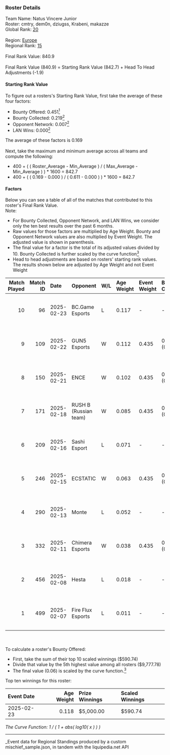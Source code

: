 ### Roster Details<br />
Team Name: Natus Vincere Junior<br />
Roster: cmtry, dem0n, dziugss, Krabeni, makazze<br />
Global Rank: [20](../../standings_global_2025_08_04.md)<br />
<br />
Region: [Europe]( ../../standings_europe_2025_08_04.md)<br />
Regional Rank: [15]( ../../standings_europe_2025_08_04.md)<br />
<br />
Final Rank Value:  840.9<br />
<br />
Final Rank Value (840.9) = Starting Rank Value (842.7) + Head To Head Adjustments (-1.9)<br />

#### Starting Rank Value<br />
To figure out a rosters's Starting Rank Value, first take the average of these four factors:<br />
- Bounty Offered: 0.451[<sup>1</sup>](#table2)
- Bounty Collected: 0.219[<sup>2</sup>](#table1)
- Opponent Network: 0.007[<sup>2</sup>](#table1)
- LAN Wins: 0.000[<sup>2</sup>](#table1)

The average of these factors is 0.169<br />
<br />
Next, take the maximum and minimum average across all teams and compute the following:<br />
- 400 + ( ( Roster_Average - Min_Average ) / ( Max_Average - Min_Average ) ) * 1600 = 842.7
- 400 + ( ( 0.169 - 0.000 ) / ( 0.611 - 0.000 ) ) * 1600 = 842.7


#### Factors<br />
Below you can see a table of all of the matches that contributed to this roster's Final Rank Value.<br />
Note:<br />

- For Bounty Collected, Opponent Network, and LAN Wins, we consider only the ten best results over the past 6 months.
- Raw values for those factors are multiplied by Age Weight. Bounty and Opponent Network values are also multiplied by Event Weight. The adjusted value is shown in parenthesis.
- The final value for a factor is the total of its adjusted values divided by 10. Bounty Collected is further scaled by the curve function[<sup>3</sup>](#curveFunction)
- Head to head adjustments are based on rosters' starting rank values. The results shown below are adjusted by Age Weight and not Event Weight
<span id="table1"></span><br />


| Match Played | Match ID | Date       | Opponent              | W/L | Age Weight | Event Weight | Bounty Collected | Opponent Network | LAN Wins  | H2H Adj. | Roster                                  |
| -: | -: | :- | :- | :- | :- | :- | :- | :- | :- | -: | :- |
|           10 |       96 | 2025-02-23 | BC.Game Esports       | L   | 0.117      | -            | -                | -                | -         |    -1.42 | cmtry, dem0n, dziugss, Krabeni, makazze |
|            9 |      109 | 2025-02-22 | GUN5 Esports          | W   | 0.112      | 0.435        | 0.024 (0.001)    | 0.157 (0.008)    | 0 (0.000) |     1.45 | cmtry, dem0n, dziugss, Krabeni, makazze |
|            8 |      150 | 2025-02-21 | ENCE                  | W   | 0.102      | 0.435        | 0.033 (0.001)    | 0.155 (0.007)    | 0 (0.000) |     1.37 | cmtry, dem0n, dziugss, Krabeni, makazze |
|            7 |      171 | 2025-02-18 | RUSH B (Russian team) | W   | 0.085      | 0.435        | 0.000 (0.000)    | 0.755 (0.028)    | 0 (0.000) |     0.40 | cmtry, dem0n, dziugss, Krabeni, makazze |
|            6 |      209 | 2025-02-16 | Sashi Esport          | L   | 0.071      | -            | -                | -                | -         |    -1.88 | cmtry, dem0n, dziugss, Krabeni, makazze |
|            5 |      246 | 2025-02-15 | ECSTATIC              | W   | 0.063      | 0.435        | 0.000 (0.000)    | 0.837 (0.023)    | 0 (0.000) |     0.30 | cmtry, dem0n, dziugss, Krabeni, makazze |
|            4 |      290 | 2025-02-13 | Monte                 | L   | 0.052      | -            | -                | -                | -         |    -1.37 | cmtry, dem0n, dziugss, Krabeni, makazze |
|            3 |      332 | 2025-02-11 | Chimera Esports       | W   | 0.038      | 0.435        | 0.000 (0.000)    | 0.000 (0.000)    | 0 (0.000) |     0.09 | cmtry, dem0n, dziugss, Krabeni, makazze |
|            2 |      456 | 2025-02-08 | Hesta                 | L   | 0.018      | -            | -                | -                | -         |    -0.50 | cmtry, dem0n, dziugss, Krabeni, makazze |
|            1 |      499 | 2025-02-07 | Fire Flux Esports     | L   | 0.011      | -            | -                | -                | -         |    -0.29 | cmtry, dem0n, dziugss, Krabeni, makazze |

<br />
<span id="table2"></span><br />
To calculate a roster's Bounty Offered:<br />

- First, take the sum of their top 10 scaled winnings ($590.74)
- Divide that value by the 5th highest value among all rosters ($9,777.78)
- The final value (0.06) is scaled by the curve function.[<sup>3</sup>](#curveFunction)

Top ten winnings for this roster:<br />

| Event Date | Age Weight | Prize Winnings | Scaled Winnings |
| :- | -: | :- | :- |
| 2025-02-23 |      0.118 | $5,000.00      | $590.74         |


<span id="curveFunction"></span>_The Curve Function: 1 / ( 1 + abs( log10( x ) ) )_<br />

---
_Event data for Regional Standings produced by a custom mischief_sample.json, in tandem with the liquipedia.net API<br />
